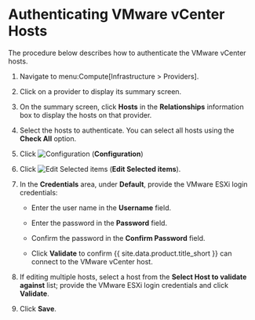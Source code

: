 # Authenticating VMware vCenter Hosts

The procedure below describes how to authenticate the VMware vCenter
hosts.

1.  Navigate to menu:Compute\[Infrastructure \> Providers\].

2.  Click on a provider to display its summary screen.

3.  On the summary screen, click **Hosts** in the **Relationships**
    information box to display the hosts on that provider.

4.  Select the hosts to authenticate. You can select all hosts using the
    **Check All** option.

5.  Click ![Configuration](../images/1847.png) (**Configuration**)

6.  Click ![Edit Selected items](../images/1851.png) (**Edit Selected
    items**).

7.  In the **Credentials** area, under **Default**, provide the VMware
    ESXi login credentials:

      - Enter the user name in the **Username** field.

      - Enter the password in the **Password** field.

      - Confirm the password in the **Confirm Password** field.

      - Click **Validate** to confirm {{ site.data.product.title_short }} can connect to the
        VMware vCenter host.

8.  If editing multiple hosts, select a host from the **Select Host to
    validate against** list; provide the VMware ESXi login credentials
    and click **Validate**.

9.  Click **Save**.
